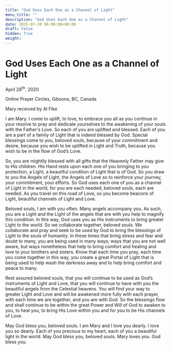 ```yaml
---
title: "God Uses Each One as a Channel of Light"
menu_title: ""
description: "God Uses Each One as a Channel of Light"
date: 2025-07-30 06:00:00+00:00
draft: False
hidden: True
weight:
---
```

# God Uses Each One as a Channel of Light

April 28<sup>th</sup>, 2020

Online Prayer Circles, Gibsons, BC, Canada

Mary received by Al Fike

I am Mary. I come to uplift, to love, to embrace you all as you continue in your resolve to pray and dedicate yourselves to the awakening of your souls with the Father's Love. So each of you are uplifted and blessed. Each of you are a part of a family of Light that is indeed blessed by God. Special blessings come to you, beloved souls, because of your commitment and desire, because you wish to be uplifted in Light and Truth, because you wish to be in the flow of God’s Love.

So, you are mightily blessed with all gifts that the Heavenly Father may give to His children. His Hand rests upon each one of you bringing to you protection, a Light, a beautiful condition of Light that is of God. So you draw to you the Angels of Light, the Angels of Love so to reinforce your journey, your commitment, your efforts. So God uses each one of you as a channel of Light in the world, for you are each needed, beloved souls, each are needed. As you travel on this road of Love, so you become beacons of Light, beautiful channels of Light and Love.

Beloved souls, I am with you often. Many angels accompany you. As such, you are a Light and the Light of the angels that are with you help to magnify this condition. In this way, God uses you as His instruments to bring greater Light to the world. So we collaborate together, beloved souls. We collaborate and pray and seek to be used by God to bring the blessings of Light to the souls of humanity. In these times that bring stress and fear and doubt to many, you are being used in many ways; ways that you are not well aware, but ways nonetheless that help to bring comfort and healing and love to your brothers and sisters. Know that each time you pray, each time you come together in this way, you create a great Portal of Light that is being used to help wash the darkness away and to help bring comfort and peace to many.

Rest assured beloved souls, that you will continue to be used as God’s instruments of Light and Love, that you will continue to have with you the beautiful angels from the Celestial heavens. You will find your way to greater Light and Love and will be awakened more fully with each prayer, with each time we are together, and you are with God. So the blessings flow and shall continue to be within the great Power and Will of God to awaken to you, to heal you, to bring His Love within you and for you to be His channels of Love.

May God bless you, beloved souls. I am Mary and I love you dearly. I love you so dearly. Each of you precious to my heart, each of you a beautiful light in the world. May God bless you, beloved souls. Mary loves you. God bless you.
